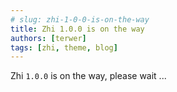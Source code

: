 ```yaml
---
# slug: zhi-1-0-0-is-on-the-way
title: Zhi 1.0.0 is on the way
authors: [terwer]
tags: [zhi, theme, blog]
---
```


Zhi `1.0.0` is on the way, please wait ...
